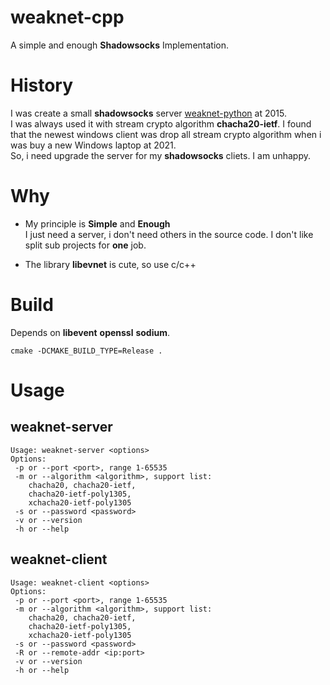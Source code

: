 weaknet-cpp
==============================
A simple and enough **Shadowsocks** Implementation.

# History

I was create a small **shadowsocks** server [weaknet-python](https://github.com/vietor/weaknet-python) at 2015.   
I was always used it with stream crypto algorithm **chacha20-ietf**. I found that the newest windows client was drop all stream crypto algorithm when i was buy a new Windows laptop at 2021.   
So, i need upgrade the server for my **shadowsocks** cliets. I am unhappy.

# Why

* My principle is **Simple** and **Enough**  
  I just need a server, i don't need others in the source code. I don't like split sub projects for **one** job.
  
* The library **libevnet** is cute, so use c/c++

# Build

Depends on **libevent** **openssl** **sodium**.

```
cmake -DCMAKE_BUILD_TYPE=Release .
```

# Usage

## weaknet-server

```
Usage: weaknet-server <options>
Options:
 -p or --port <port>, range 1-65535
 -m or --algorithm <algorithm>, support list:
    chacha20, chacha20-ietf,
    chacha20-ietf-poly1305,
    xchacha20-ietf-poly1305
 -s or --password <password>
 -v or --version
 -h or --help
```

## weaknet-client

```
Usage: weaknet-client <options>
Options:
 -p or --port <port>, range 1-65535
 -m or --algorithm <algorithm>, support list:
    chacha20, chacha20-ietf,
    chacha20-ietf-poly1305,
    xchacha20-ietf-poly1305
 -s or --password <password>
 -R or --remote-addr <ip:port>
 -v or --version
 -h or --help
```
